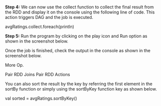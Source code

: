 

**Step 4:** We can now use the collect function to collect the final result from the RDD and display it on the console using the following line of code. This action triggers DAG and the job is executed.

avgRatings.collect.foreach(println)

 

**Step 5:** Run the program by clicking on the play icon and Run option as shown in the screenshot below.

 

Once the job is finished, check the output in the console as shown in the screenshot below.

 






 
More Op.

Pair RDD Joins
Pair RDD Actions

 

You can also sort the result by the key by referring the first element in the sortBy function or simply using the sortByKey function key as shown below.

val sorted = avgRatings.sortByKey()
